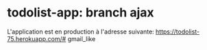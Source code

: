 # todolist-app: branch ajax

L'application est en production à l'adresse suivante: https://todolist-75.herokuapp.com/# gmail_like
